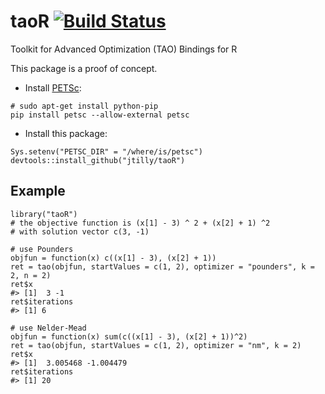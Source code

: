 # taoR [![Build Status](https://travis-ci.org/jtilly/taoR.svg?branch=master)](https://travis-ci.org/jtilly/taoR)
Toolkit for Advanced Optimization (TAO) Bindings for R

This package is a proof of concept.

* Install [PETSc](http://www.mcs.anl.gov/petsc/): 
```{bash}
# sudo apt-get install python-pip
pip install petsc --allow-external petsc
```
* Install this package: 
```{r}
Sys.setenv("PETSC_DIR" = "/where/is/petsc")
devtools::install_github("jtilly/taoR")
```

## Example

```{r}
library("taoR")
# the objective function is (x[1] - 3) ^ 2 + (x[2] + 1) ^2 
# with solution vector c(3, -1)

# use Pounders
objfun = function(x) c((x[1] - 3), (x[2] + 1))
ret = tao(objfun, startValues = c(1, 2), optimizer = "pounders", k = 2, n = 2)
ret$x
#> [1]  3 -1
ret$iterations
#> [1] 6

# use Nelder-Mead
objfun = function(x) sum(c((x[1] - 3), (x[2] + 1))^2)
ret = tao(objfun, startValues = c(1, 2), optimizer = "nm", k = 2)
ret$x
#> [1]  3.005468 -1.004479
ret$iterations
#> [1] 20
```
